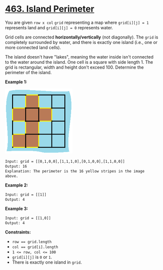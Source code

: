 # [463. Island Perimeter](https://leetcode.com/problems/island-perimeter/)

You are given `row x col` `grid` representing a map where `grid[i][j] = 1` represents land and `grid[i][j] = 0` represents water.

Grid cells are connected **horizontally/vertically** (not diagonally). The `grid` is completely surrounded by water, and there is exactly one island (i.e., one or more connected land cells).

The island doesn't have "lakes", meaning the water inside isn't connected to the water around the island. One cell is a square with side length 1. The grid is rectangular, width and height don't exceed 100. Determine the perimeter of the island.

**Example 1:**

![island](island.png)

    Input: grid = [[0,1,0,0],[1,1,1,0],[0,1,0,0],[1,1,0,0]]
    Output: 16
    Explanation: The perimeter is the 16 yellow stripes in the image above.

**Example 2:**

    Input: grid = [[1]]
    Output: 4

**Example 3:**

    Input: grid = [[1,0]]
    Output: 4

**Constraints:**

-   `row == grid.length`
-   `col == grid[i].length`
-   `1 <= row, col <= 100`
-   `grid[i][j]` is `0` or `1`.
-   There is exactly one island in `grid`.
